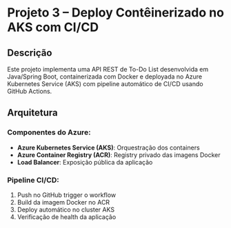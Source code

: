 # Projeto 3 – Deploy Contêinerizado no AKS com CI/CD

## Descrição

Este projeto implementa uma API REST de To-Do List desenvolvida em Java/Spring Boot, containerizada com Docker e deployada no Azure Kubernetes Service (AKS) com pipeline automático de CI/CD usando GitHub Actions.

## Arquitetura

### Componentes do Azure:
- **Azure Kubernetes Service (AKS)**: Orquestração dos containers
- **Azure Container Registry (ACR)**: Registry privado das imagens Docker
- **Load Balancer**: Exposição pública da aplicação

### Pipeline CI/CD:
1. Push no GitHub trigger o workflow
2. Build da imagem Docker no ACR
3. Deploy automático no cluster AKS
4. Verificação de health da aplicação